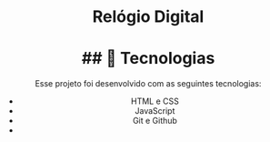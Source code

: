 <h1 align="center"> Relógio Digital </h1>

<h1 align="center">## 🚀 Tecnologias</h1>

<body>
  <div align="center">
Esse projeto foi desenvolvido com as seguintes tecnologias:

- HTML e CSS
- JavaScript
- Git e Github
- </div>
</body>
